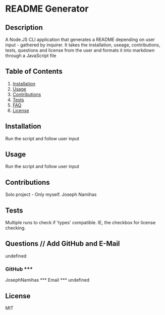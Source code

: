 # **README Generator**

  ## **Description**
  A Node.JS CLI application that generates a README depending on user input - gathered by inquirer. It takes the installation, useage, contributions, tests, questions and license from the user and formats it into markdown through a JavaScript file

  ## **Table of Contents**
  1. [Installation](#installation)
  2. [Usage](#usage)
  4. [Contributions](#contributions)
  5. [Tests](#tests)
  6. [FAQ](#faq)
  7. [License](#license)

  ## **Installation**
  Run the script and follow user input

  ## **Usage**
  Run the script and follow user input

  ## **Contributions**
  Solo project - Only myself. Joseph Namihas

  ## **Tests**
  Multiple runs to check if 'types' compatible. IE, the checkbox for license checking. 

  ## **Questions** // Add GitHub and E-Mail
  undefined
  ### GitHub ***
  JosephNamihas
  *** Email ***
  undefined


  ## **License**
  MIT

  